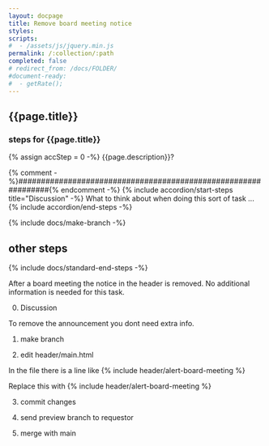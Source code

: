 ```yaml
---
layout: docpage
title: Remove board meeting notice
styles:
scripts:
#  - /assets/js/jquery.min.js
permalink: /:collection/:path
completed: false
# redirect_from: /docs/FOLDER/
#document-ready:
#  - getRate();
---
```


## {{page.title}}

<h3 class="usa-sr-only">steps for {{page.title}}</h3>
{% assign accStep = 0 -%}
{{page.description}}?

{% comment -%}###############################################################{% endcomment -%}
{% include accordion/start-steps title="Discussion" -%}
What to think about when doing this sort of task ...
{% include accordion/end-steps -%}


{% include docs/make-branch -%}


## other steps

{% include docs/standard-end-steps -%}


After a board meeting the notice in the header is removed.  No additional information is needed for this task.

0. Discussion

To remove the announcement you dont need extra info.

1. make branch

2. edit header/main.html

In the file there is a line like \{\% include header/alert-board-meeting \%\}

Replace this with \{\% include header/alert-board-meeting \%\}

3. commit changes

4. send preview branch to requestor

5. merge with main
